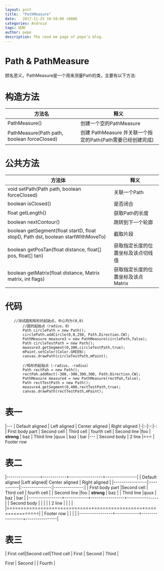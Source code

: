```yaml
---
layout: post
title:  "PathMeasure"
date:   2017-11-25 10:58:00 +0800
categories: Android
tags: 绘制
author: pepe
description: The read me page of pepe‘s blog.
---
```


Path & PathMeasure
============
顾名思义，PathMeasure是一个用来测量Path的类，主要有以下方法:

构造方法
==========

|方法名|释义|
|-|-|
|PathMeasure()|创建一个空的PathMeasure|
|PathMeasure(Path path, boolean forceClosed)|创建 PathMeasure 并关联一个指定的Path(Path需要已经创建完成)|

公共方法
==========

|方法体	|释义|
|-|-|
|void       setPath(Path path, boolean forceClosed)										|关联一个Path|
|boolean    isClosed()																	|是否闭合|
|float      getLength()																	|获取Path的长度|
|boolean    nextContour()																|跳转到下一个轮廓|
|boolean    getSegment(float startD, float stopD, Path dst, boolean startWithMoveTo)	|截取片段|
|boolean    getPosTan(float distance, float[] pos, float[] tan)							|获取指定长度的位置坐标及该点切线值|
|boolean    getMatrix(float distance, Matrix matrix, int flags)							|获取指定长度的位置坐标及该点Matrix|

代码
==========
~~~
	//测试圆和矩形的起始点，中心均为(0,0)
        //圆的起始点（radius，0）
        Path circlePath = new Path();
        circlePath.addCircle(0,0,250, Path.Direction.CW);
        PathMeasure measure3 = new PathMeasure(circlePath,false);
        Path circleTestPath = new Path();
        measure3.getSegment(0,300,circleTestPath,true);
        mPaint.setColor(Color.GREEN);
        canvas.drawPath(circleTestPath,mPaint);

        //矩形的起始点（-radius，-radius）
        Path rectPah = new Path();
        rectPah.addRect(-300,-300,300,300, Path.Direction.CW);
        PathMeasure measure4 = new PathMeasure(rectPah,false);
        Path rectTestPath = new Path();
        measure4.getSegment(0,400,rectTestPath,true);
        canvas.drawPath(rectTestPath,mPaint);
~~~


表一
==========

|---
| Default aligned | Left aligned | Center aligned | Right aligned
|-|:-|:-:|-:
| First body part | Second cell | Third cell | fourth cell
| Second line |foo | **strong** | baz
| Third line |quux | baz | bar
|---
| Second body
| 2 line
|===
| Footer row

表二
==========

|-----------------+------------+-----------------+----------------|
| Default aligned |Left aligned| Center aligned  | Right aligned  |
|-----------------|:-----------|:---------------:|---------------:|
| First body part |Second cell | Third cell      | fourth cell    |
| Second line     |foo         | **strong**      | baz            |
| Third line      |quux        | baz             | bar            |
|-----------------+------------+-----------------+----------------|
| Second body     |            |                 |                |
| 2 line          |            |                 |                |
|=================+============+=================+================|
| Footer row      |            |                 |                |
|-----------------+------------+-----------------+----------------|

表三
==========
| First cell|Second cell|Third cell
| First | Second | Third |

First | Second | | Fourth |

